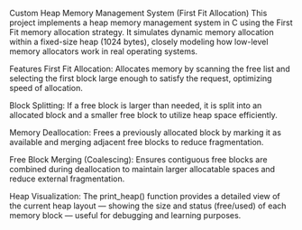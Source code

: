 Custom Heap Memory Management System (First Fit Allocation)
This project implements a heap memory management system in C using the First Fit memory allocation strategy. It simulates dynamic memory allocation within a fixed-size heap (1024 bytes), closely modeling how low-level memory allocators work in real operating systems.

Features
First Fit Allocation:
Allocates memory by scanning the free list and selecting the first block large enough to satisfy the request, optimizing speed of allocation.

Block Splitting:
If a free block is larger than needed, it is split into an allocated block and a smaller free block to utilize heap space efficiently.

Memory Deallocation:
Frees a previously allocated block by marking it as available and merging adjacent free blocks to reduce fragmentation.

Free Block Merging (Coalescing):
Ensures contiguous free blocks are combined during deallocation to maintain larger allocatable spaces and reduce external fragmentation.

Heap Visualization:
The print_heap() function provides a detailed view of the current heap layout — showing the size and status (free/used) of each memory block — useful for debugging and learning purposes.
